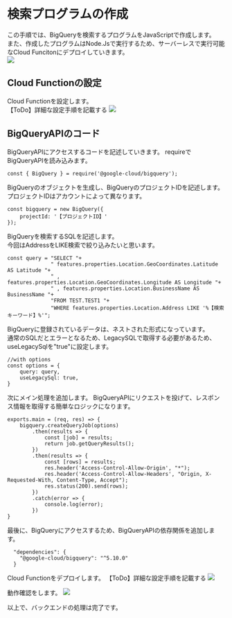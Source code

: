 # 検索プログラムの作成  
この手順では、BigQueryを検索するプログラムをJavaScriptで作成します。  
また、作成したプログラムはNode.Jsで実行するため、サーバーレスで実行可能なCloud Funcitonにデプロイしていきます。  
![](img/draw_flow_0.png)  

## Cloud Functionの設定  
Cloud Functionを設定します。  
【ToDo】詳細な設定手順を記載する
![](img/draw_flow_0.png)  

## BigQueryAPIのコード  
BigQueryAPIにアクセスするコードを記述していきます。
requireでBigQueryAPIを読み込みます。
```
const { BigQuery } = require('@google-cloud/bigquery');
```
BigQueryのオブジェクトを生成し、BigQueryのプロジェクトIDを記述します。  
プロジェクトIDはアカウントによって異なります。  
```
const bigquery = new BigQuery({
    projectId: '【プロジェクトID】'
});
```
BigQueryを検索するSQLを記述します。  
今回はAddressをLIKE検索で絞り込みたいと思います。  
```
const query = "SELECT "+
              " features.properties.Location.GeoCoordinates.Latitude AS Latitude "+
              " , features.properties.Location.GeoCoordinates.Longitude AS Longitude "+
              " , features.properties.Location.BusinessName AS BusinessName "+
              "FROM TEST.TEST1 "+
              "WHERE features.properties.Location.Address LIKE '%【検索キーワード】%'";

```

BigQueryに登録されているデータは、ネストされた形式になっています。  
通常のSQLだとエラーとなるため、LegacySQLで取得する必要があるため、useLegacySqlを"true"に設定します。
```
//with options
const options = {
    query: query,
    useLegacySql: true,
}
```

次にメイン処理を追加します。
BigQueryAPIにリクエストを投げて、レスポンス情報を取得する簡単なロジックになります。  
```
exports.main = (req, res) => {
    bigquery.createQueryJob(options)
        .then(results => {
            const [job] = results;
            return job.getQueryResults();
        })
        .then(results => {
            const [rows] = results;
            res.header('Access-Control-Allow-Origin', "*");
            res.header('Access-Control-Allow-Headers', "Origin, X-Requested-With, Content-Type, Accept");
            res.status(200).send(rows);
        })
        .catch(error => {
            console.log(error);
        })
}
```

最後に、BigQueryにアクセスするため、BigQueryAPIの依存関係を追加します。  
```
  "dependencies": {
    "@google-cloud/bigquery": "^5.10.0"
  }
```

Cloud Functionをデプロイします。
【ToDo】詳細な設定手順を記載する
![](img/draw_flow_0.png)  

動作確認をします。
![](img/draw_flow_0.png)  

以上で、バックエンドの処理は完了です。

